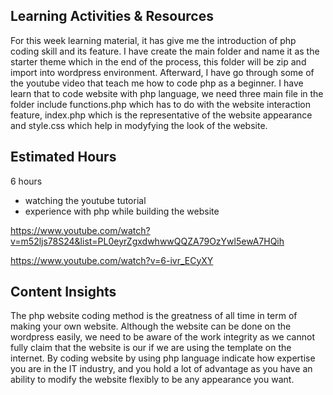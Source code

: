 ## Learning Activities & Resources

For this week learning material, it has give me the introduction of php coding skill and its feature. I have create the main folder and name it as the starter theme which in the end of the process, this folder will be zip and import into wordpress environment. Afterward, I have go through some of the youtube video that teach me how to code php as a beginner. I have learn that to code website with php language, we need three main file in the folder include functions.php which has to do with the website interaction feature, index.php which is the representative of the website appearance and style.css which help in modyfying the look of the website.

## Estimated Hours

6 hours
- watching the youtube tutorial
- experience with php while building the website

https://www.youtube.com/watch?v=m52ljs78S24&list=PL0eyrZgxdwhwwQQZA79OzYwl5ewA7HQih

https://www.youtube.com/watch?v=6-ivr_ECyXY

## Content Insights

The php website coding method is the greatness of all time in term of making your own website. Although the website can be done on the wordpress easily, we need to be aware of the work integrity as we cannot fully claim that the website is our if we are using the template on the internet. By coding website by using php language indicate how expertise you are in the IT industry, and you hold a lot of advantage as you have an ability to modify the website flexibly to be any appearance you want. 
